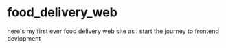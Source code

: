 # food_delivery_web
here's my first ever food delivery web site as i start the journey to frontend devlopment
